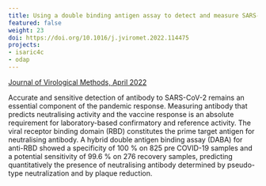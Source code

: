 ```yaml
---
title: Using a double binding antigen assay to detect and measure SARS-CoV-2 antibodies
featured: false
weight: 23
doi: https://doi.org/10.1016/j.jviromet.2022.114475
projects:
- isaric4c
- odap
---
```


[Journal of Virological Methods, April 2022]({{page.doi}})

Accurate and sensitive detection of antibody to SARS-CoV-2 remains an essential component of the pandemic response. 
Measuring antibody that predicts neutralising activity and the vaccine response is an absolute requirement for laboratory-based confirmatory and reference activity.
The viral receptor binding domain (RBD) constitutes the prime target antigen for neutralising antibody. A hybrid double antigen binding assay (DABA) for anti-RBD showed a specificity of 100 % on 825 pre COVID-19 samples and a potential sensitivity of 99.6 % on 276 recovery samples, predicting quantitatively the presence of neutralising antibody determined by pseudo-type neutralization and by plaque reduction.
